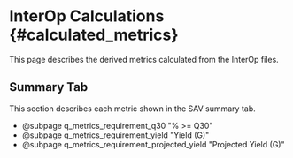 # InterOp Calculations      {#calculated_metrics}

This page describes the derived metrics calculated from the InterOp files. 

## Summary Tab

This section describes each metric shown in the SAV summary tab.

 - @subpage q_metrics_requirement_q30 "% >= Q30"
 - @subpage q_metrics_requirement_yield "Yield (G)"
 - @subpage q_metrics_requirement_projected_yield "Projected Yield (G)"

